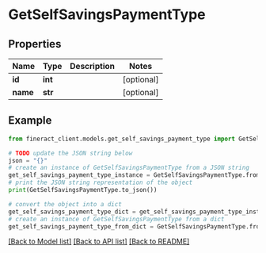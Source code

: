 # GetSelfSavingsPaymentType


## Properties

Name | Type | Description | Notes
------------ | ------------- | ------------- | -------------
**id** | **int** |  | [optional] 
**name** | **str** |  | [optional] 

## Example

```python
from fineract_client.models.get_self_savings_payment_type import GetSelfSavingsPaymentType

# TODO update the JSON string below
json = "{}"
# create an instance of GetSelfSavingsPaymentType from a JSON string
get_self_savings_payment_type_instance = GetSelfSavingsPaymentType.from_json(json)
# print the JSON string representation of the object
print(GetSelfSavingsPaymentType.to_json())

# convert the object into a dict
get_self_savings_payment_type_dict = get_self_savings_payment_type_instance.to_dict()
# create an instance of GetSelfSavingsPaymentType from a dict
get_self_savings_payment_type_from_dict = GetSelfSavingsPaymentType.from_dict(get_self_savings_payment_type_dict)
```
[[Back to Model list]](../README.md#documentation-for-models) [[Back to API list]](../README.md#documentation-for-api-endpoints) [[Back to README]](../README.md)


